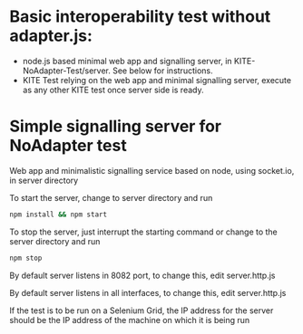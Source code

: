 # Basic interoperability test without adapter.js:

* node.js based minimal web app and signalling server, in KITE-NoAdapter-Test/server. See below for instructions.
* KITE Test relying on the web app and minimal signalling server, execute as any other KITE test once server side is ready.

# Simple signalling server for NoAdapter test

Web app and minimalistic signalling service based on node, using socket.io, in server directory

To start the server, change to server directory and run

```sh
npm install && npm start
```

To stop the server, just interrupt the starting command or change to the server directory and run

```sh
npm stop
```

By default server listens in 8082 port, to change this, edit server.http.js

By default server listens in all interfaces, to change this, edit server.http.js

If the test is to be run on a Selenium Grid, the IP address for the server should be the IP address of the machine on which it is being run
